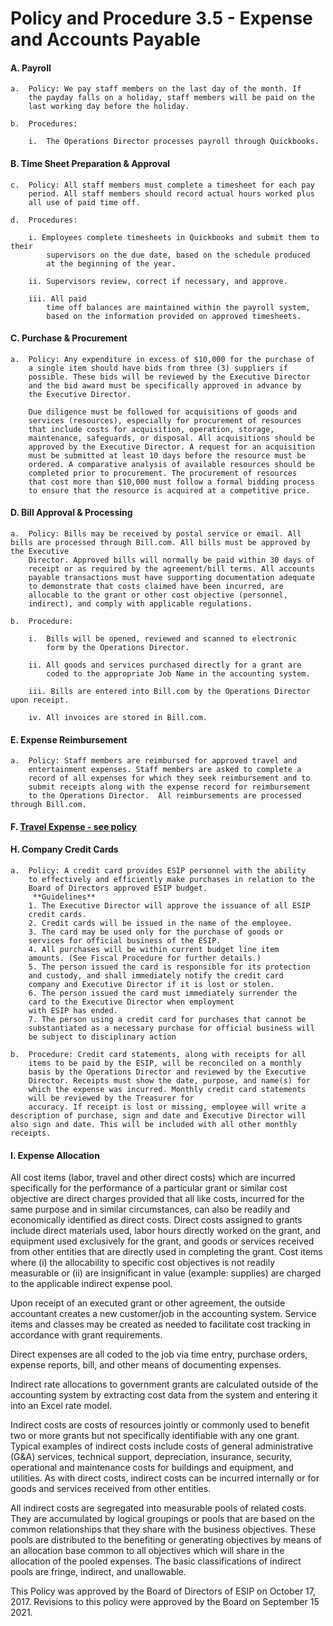 **Policy and Procedure 3.5 - Expense and Accounts Payable**
===========================================================

#### A.  Payroll

    a.  Policy: We pay staff members on the last day of the month. If
        the payday falls on a holiday, staff members will be paid on the
        last working day before the holiday.

    b.  Procedures:

        i.  The Operations Director processes payroll through Quickbooks.

#### B.  Time Sheet Preparation & Approval

    c.  Policy: All staff members must complete a timesheet for each pay
        period. All staff members should record actual hours worked plus
        all use of paid time off.

    d.  Procedures:

        i. Employees complete timesheets in Quickbooks and submit them to their
            supervisors on the due date, based on the schedule produced
            at the beginning of the year.

        ii. Supervisors review, correct if necessary, and approve.

        iii. All paid
            time off balances are maintained within the payroll system,
            based on the information provided on approved timesheets.

#### C.  Purchase & Procurement 

    a.  Policy: Any expenditure in excess of $10,000 for the purchase of
        a single item should have bids from three (3) suppliers if
        possible. These bids will be reviewed by the Executive Director
        and the bid award must be specifically approved in advance by
        the Executive Director.
        
        Due diligence must be followed for acquisitions of goods and
        services (resources), especially for procurement of resources
        that include costs for acquisition, operation, storage,
        maintenance, safeguards, or disposal. All acquisitions should be
        approved by the Executive Director. A request for an acquisition
        must be submitted at least 10 days before the resource must be
        ordered. A comparative analysis of available resources should be
        completed prior to procurement. The procurement of resources
        that cost more than $10,000 must follow a formal bidding process
        to ensure that the resource is acquired at a competitive price.

#### D.  Bill Approval & Processing 

    a.  Policy: Bills may be received by postal service or email. All bills are processed through Bill.com. All bills must be approved by the Executive
        Director. Approved bills will normally be paid within 30 days of
        receipt or as required by the agreement/bill terms. All accounts
        payable transactions must have supporting documentation adequate
        to demonstrate that costs claimed have been incurred, are
        allocable to the grant or other cost objective (personnel,
        indirect), and comply with applicable regulations.

    b.  Procedure:

        i.  Bills will be opened, reviewed and scanned to electronic
            form by the Operations Director.

        ii. All goods and services purchased directly for a grant are
            coded to the appropriate Job Name in the accounting system.

        iii. Bills are entered into Bill.com by the Operations Director upon receipt.

        iv. All invoices are stored in Bill.com.

#### E. Expense Reimbursement

    a.  Policy: Staff members are reimbursed for approved travel and
        entertainment expenses. Staff members are asked to complete a
        record of all expenses for which they seek reimbursement and to
        submit receipts along with the expense record for reimbursement
        to the Operations Director.  All reimbursements are processed through Bill.com.

#### F.  [Travel Expense - see policy](https://github.com/ESIPFed/Governance/blob/master/ESIP%20Policies%20and%20Procedures/3.0%20Business%20and%20Finance/ESIP%20P%26P%203.5A%20Travel%20and%20Expense%20Reimbursement%20Policy.md)

#### H.  Company Credit Cards

    a.  Policy: A credit card provides ESIP personnel with the ability
        to effectively and efficiently make purchases in relation to the
        Board of Directors approved ESIP budget.
         **Guidelines**
        1. The Executive Director will approve the issuance of all ESIP
        credit cards.
        2. Credit cards will be issued in the name of the employee.
        3. The card may be used only for the purchase of goods or
        services for official business of the ESIP.
        4. All purchases will be within current budget line item
        amounts. (See Fiscal Procedure for further details.)
        5. The person issued the card is responsible for its protection
        and custody, and shall immediately notify the credit card
        company and Executive Director if it is lost or stolen.
        6. The person issued the card must immediately surrender the
        card to the Executive Director when employment
        with ESIP has ended.
        7. The person using a credit card for purchases that cannot be
        substantiated as a necessary purchase for official business will
        be subject to disciplinary action

    b.  Procedure: Credit card statements, along with receipts for all
        items to be paid by the ESIP, will be reconciled on a monthly
        basis by the Operations Director and reviewed by the Executive
        Director. Receipts must show the date, purpose, and name(s) for
        which the expense was incurred. Monthly credit card statements
        will be reviewed by the Treasurer for
        accuracy. If receipt is lost or missing, employee will write a description of purchase, sign and date and Executive Director will also sign and date. This will be included with all other monthly receipts. 

#### I.  Expense Allocation

All cost items (labor, travel and other direct costs) which are incurred
specifically for the performance of a particular grant or similar cost
objective are direct charges provided that all like costs, incurred for
the same purpose and in similar circumstances, can also be readily and
economically identified as direct costs. Direct costs assigned to grants
include direct materials used, labor hours directly worked on the grant,
and equipment used exclusively for the grant, and goods or services
received from other entities that are directly used in completing the
grant. Cost items where (i) the allocability to specific cost objectives
is not readily measurable or (ii) are insignificant in value (example:
supplies) are charged to the applicable indirect expense pool.

Upon receipt of an executed grant or other agreement, the outside accountant creates a new customer/job in the accounting system. Service
items and classes may be created as needed to facilitate cost tracking
in accordance with grant requirements.

Direct expenses are all coded to the job via time entry, purchase
orders, expense reports, bill, and other means of documenting expenses.

Indirect rate allocations to government grants are calculated outside of
the accounting system by extracting cost data from the system and
entering it into an Excel rate model.

Indirect costs are costs of resources jointly or commonly used to
benefit two or more grants but not specifically identifiable with any
one grant. Typical examples of indirect costs include costs of general
administrative (G&A) services, technical support, depreciation,
insurance, security, operational and maintenance costs for buildings and
equipment, and utilities. As with direct costs, indirect costs can be
incurred internally or for goods and services received from other
entities.

All indirect costs are segregated into measurable pools of related
costs. They are accumulated by logical groupings or pools that are based
on the common relationships that they share with the business
objectives. These pools are distributed to the benefiting or generating
objectives by means of an allocation base common to all objectives which
will share in the allocation of the pooled expenses. The basic
classifications of indirect pools are fringe, indirect, and unallowable.

This Policy was approved by the Board of Directors of ESIP on October 17, 2017. Revisions to this policy were approved by the Board on September 15 2021.

